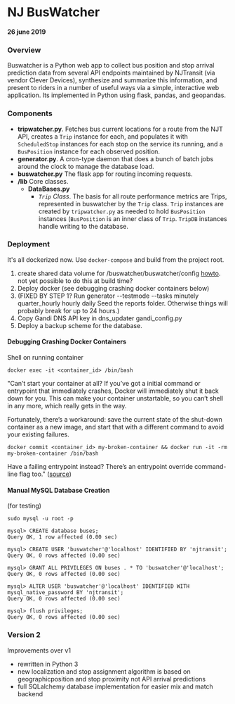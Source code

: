 # NJ BusWatcher
**26 june 2019**


### Overview

Buswatcher is a Python web app to collect bus position and stop arrival prediction data from several API endpoints maintained by NJTransit (via vendor Clever Devices), synthesize and summarize this information, and present to riders in a number of useful ways via a simple, interactive web application. Its implemented in Python using flask, pandas, and geopandas.


### Components

- **tripwatcher.py**. Fetches bus current locations for a route from the NJT API, creates a `Trip` instance for each, and populates it with `ScheduledStop` instances for each stop on the service its running, and a `BusPosition` instance for each observed position.
- **generator.py**. A cron-type daemon that does a bunch of batch jobs around the clock to manage the database load.
- **buswatcher.py** The flask app for routing incoming requests.
- **/lib** Core classes.
    - **DataBases.py**
        - *`Trip` Class*. The basis for all route performance metrics are Trips, represented in buswatcher by the `Trip` class. `Trip` instances are created by `tripwatcher.py` as needed to hold `BusPosition` instances (`BusPosition` is an inner class of `Trip`. `TripDB` instances handle writing to the database.
  

### Deployment

It's all dockerized now. Use `docker-compose` and build from the project root.

1. create shared data volume for /buswatcher/buswatcher/config [howto](https://www.digitalocean.com/community/tutorials/how-to-share-data-between-docker-containers). not yet possible to do this at build time?
1. Deploy docker (see debugging crashing docker containers below)
2. (FIXED BY STEP 1? Run generator --testmode --tasks minutely quarter_hourly hourly daily
Seed the reports folder. Otherwise things will probably break for up to 24 hours.)
3. Copy Gandi DNS API key in dns_updater gandi_config.py
4. Deploy a backup scheme for the database.

#### Debugging Crashing Docker Containers

Shell on running container

```
docker exec -it <container_id> /bin/bash
```
"Can’t start your container at all? If you’ve got a initial command or entrypoint that immediately crashes, Docker will immediately shut it back down for you. This can make your container unstartable, so you can’t shell in any more, which really gets in the way.

Fortunately, there’s a workaround: save the current state of the shut-down container as a new image, and start that with a different command to avoid your existing failures.

```
docker commit <container_id> my-broken-container && docker run -it -rm my-broken-container /bin/bash
```
Have a failing entrypoint instead? There’s an entrypoint override command-line flag too." ([source](https://medium.com/@pimterry/5-ways-to-debug-an-exploding-docker-container-4f729e2c0aa8))



#### Manual MySQL Database Creation

(for testing)

```
sudo mysql -u root -p

mysql> CREATE database buses;
Query OK, 1 row affected (0.00 sec)

mysql> CREATE USER 'buswatcher'@'localhost' IDENTIFIED BY 'njtransit';
Query OK, 0 rows affected (0.00 sec)

mysql> GRANT ALL PRIVILEGES ON buses . * TO 'buswatcher'@'localhost';
Query OK, 0 rows affected (0.00 sec)

mysql> ALTER USER 'buswatcher'@'localhost' IDENTIFIED WITH mysql_native_password BY 'njtransit';
Query OK, 0 rows affected (0.00 sec)

mysql> flush privileges;
Query OK, 0 rows affected (0.00 sec)
```


### Version 2

Improvements over v1
- rewritten in Python 3
- new localization and stop assignment algorithm is based on geographicposition and stop proximity not API arrival predictions
- full SQLalchemy database implementation for easier mix and match backend
